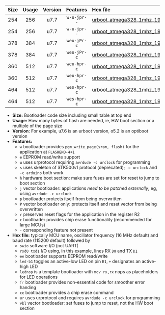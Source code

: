 |Size|Usage|Version|Features|Hex file|
|:-:|:-:|:-:|:-:|:--|
|254|256|u7.7|`w-u-jpr--`|[urboot_atmega328_1mhz_19200bps_swio_rxd0_txd1_led+b5_ur_vbl.hex](https://raw.githubusercontent.com/stefanrueger/urboot.hex/main/mcus/atmega328/fcpu_1mhz/19200_bps/urboot_atmega328_1mhz_19200bps_swio_rxd0_txd1_led+b5_ur_vbl.hex)|
|254|256|u7.7|`w-u-jpr--`|[urboot_atmega328_1mhz_19200bps_swio_rxd0_txd1_lednop_ur_vbl.hex](https://raw.githubusercontent.com/stefanrueger/urboot.hex/main/mcus/atmega328/fcpu_1mhz/19200_bps/urboot_atmega328_1mhz_19200bps_swio_rxd0_txd1_lednop_ur_vbl.hex)|
|378|384|u7.7|`weu-jPr-c`|[urboot_atmega328_1mhz_19200bps_swio_rxd0_txd1_ee_led+b5_fr_ce_ur_vbl.hex](https://raw.githubusercontent.com/stefanrueger/urboot.hex/main/mcus/atmega328/fcpu_1mhz/19200_bps/urboot_atmega328_1mhz_19200bps_swio_rxd0_txd1_ee_led+b5_fr_ce_ur_vbl.hex)|
|378|384|u7.7|`weu-jPr-c`|[urboot_atmega328_1mhz_19200bps_swio_rxd0_txd1_ee_lednop_fr_ce_ur_vbl.hex](https://raw.githubusercontent.com/stefanrueger/urboot.hex/main/mcus/atmega328/fcpu_1mhz/19200_bps/urboot_atmega328_1mhz_19200bps_swio_rxd0_txd1_ee_lednop_fr_ce_ur_vbl.hex)|
|360|512|u7.7|`weu-hpr-c`|[urboot_atmega328_1mhz_19200bps_swio_rxd0_txd1_ee_led+b5_fr_ce_ur.hex](https://raw.githubusercontent.com/stefanrueger/urboot.hex/main/mcus/atmega328/fcpu_1mhz/19200_bps/urboot_atmega328_1mhz_19200bps_swio_rxd0_txd1_ee_led+b5_fr_ce_ur.hex)|
|360|512|u7.7|`weu-hpr-c`|[urboot_atmega328_1mhz_19200bps_swio_rxd0_txd1_ee_lednop_fr_ce_ur.hex](https://raw.githubusercontent.com/stefanrueger/urboot.hex/main/mcus/atmega328/fcpu_1mhz/19200_bps/urboot_atmega328_1mhz_19200bps_swio_rxd0_txd1_ee_lednop_fr_ce_ur.hex)|
|464|512|u7.7|`wes-hpr-c`|[urboot_atmega328_1mhz_19200bps_swio_rxd0_txd1_ee_led+b5_fr_ce.hex](https://raw.githubusercontent.com/stefanrueger/urboot.hex/main/mcus/atmega328/fcpu_1mhz/19200_bps/urboot_atmega328_1mhz_19200bps_swio_rxd0_txd1_ee_led+b5_fr_ce.hex)|
|464|512|u7.7|`wes-hpr-c`|[urboot_atmega328_1mhz_19200bps_swio_rxd0_txd1_ee_lednop_fr_ce.hex](https://raw.githubusercontent.com/stefanrueger/urboot.hex/main/mcus/atmega328/fcpu_1mhz/19200_bps/urboot_atmega328_1mhz_19200bps_swio_rxd0_txd1_ee_lednop_fr_ce.hex)|

- **Size:** Bootloader code size including small table at top end
- **Usage:** How many bytes of flash are needed, ie, HW boot section or a multiple of the page size
- **Version:** For example, u7.6 is an urboot version, o5.2 is an optiboot version
- **Features:**
  + `w` bootloader provides `pgm_write_page(sram, flash)` for the application at `FLASHEND-4+1`
  + `e` EEPROM read/write support
  + `u` uses urprotocol requiring `avrdude -c urclock` for programming
  + `s` uses skeleton of STK500v1 protocol (deprecated); `-c urclock` and `-c arduino` both work
  + `h` hardware boot section: make sure fuses are set for reset to jump to boot section
  + `j` vector bootloader: applications *need to be patched externally*, eg, using `avrdude -c urclock`
  + `p` bootloader protects itself from being overwritten
  + `P` vector bootloader only: protects itself and reset vector from being overwritten
  + `r` preserves reset flags for the application in the register R2
  + `c` bootloader provides chip erase functionality (recommended for large MCUs)
  + `-` corresponding feature not present
- **Hex file:** typically MCU name, oscillator frequency (16 MHz default) and baud rate (115200 default) followed by
  + `swio` software I/O (not UART)
  + `rxd0 txd1` I/O using, in this example, lines RX `D0` and TX `D1`
  + `ee` bootloader supports EEPROM read/write
  + `led-b1` toggles an active-low LED on pin `B1`, `+` designates an active-high LED
  + `lednop` is a template bootloader with `mov rx,rx` nops as placeholders for LED operations
  + `fr` bootloader provides non-essential code for smoother error handing
  + `ce` bootloader provides a chip erase command
  + `ur` uses urprotocol and requires `avrdude -c urclock` for programming
  + `vbl` vector bootloader: set fuses to jump to reset, not the HW boot section
